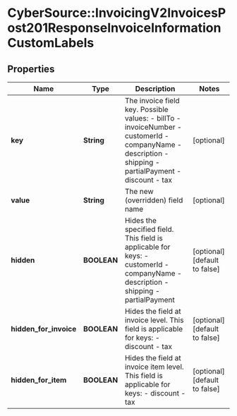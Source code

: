 # CyberSource::InvoicingV2InvoicesPost201ResponseInvoiceInformationCustomLabels

## Properties
Name | Type | Description | Notes
------------ | ------------- | ------------- | -------------
**key** | **String** | The invoice field key. Possible values:   - billTo   - invoiceNumber   - customerId   - companyName   - description   - shipping   - partialPayment   - discount   - tax  | [optional] 
**value** | **String** | The new (overridden) field name | [optional] 
**hidden** | **BOOLEAN** | Hides the specified field. This field is applicable for keys:   - customerId   - companyName   - description   - shipping   - partialPayment  | [optional] [default to false]
**hidden_for_invoice** | **BOOLEAN** | Hides the field at invoice level. This field is applicable for keys:   - discount   - tax  | [optional] [default to false]
**hidden_for_item** | **BOOLEAN** | Hides the field at invoice item level. This field is applicable for keys:   - discount   - tax  | [optional] [default to false]



